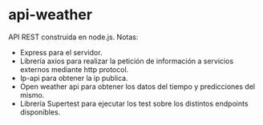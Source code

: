 # api-weather
API REST construida en node.js.
Notas:
- Express para el servidor.
- Librería axios para realizar la petición de información a servicios externos mediante http protocol.
- Ip-api para obtener la ip publica.
- Open weather api para obtener los datos del tiempo y predicciones del mismo.
- Librería Supertest para ejecutar los test sobre los distintos endpoints disponibles.
